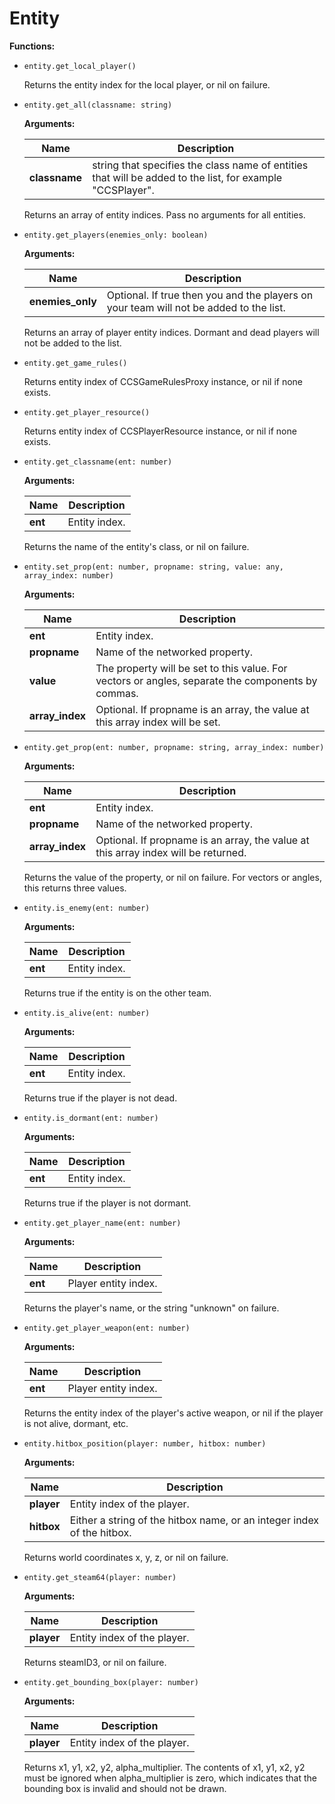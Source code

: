 # Entity

**Functions:**

* `entity.get_local_player()`
	
	Returns the entity index for the local player, or nil on failure.



* `entity.get_all(classname: string)`
	
	**Arguments:**
	
	Name | Description
	---- | -----------
	**classname** | string that specifies the class name of entities that will be added to the list, for example "CCSPlayer".
	
	Returns an array of entity indices. Pass no arguments for all entities.



* `entity.get_players(enemies_only: boolean)`
	
	**Arguments:**
	
	Name | Description
	---- | -----------
	**enemies_only** | Optional. If true then you and the players on your team will not be added to the list.
	
	Returns an array of player entity indices. Dormant and dead players will not be added to the list.



* `entity.get_game_rules()`
	
	Returns entity index of CCSGameRulesProxy instance, or nil if none exists.



* `entity.get_player_resource()`
	
	Returns entity index of CCSPlayerResource instance, or nil if none exists.



* `entity.get_classname(ent: number)`
	
	**Arguments:**
	
	Name | Description
	---- | -----------
	**ent** | Entity index.
	
	Returns the name of the entity's class, or nil on failure.



* `entity.set_prop(ent: number, propname: string, value: any, array_index: number)`
	
	**Arguments:**
	
	Name | Description
	---- | -----------
	**ent** | Entity index.
	**propname** | Name of the networked property.
	**value** | The property will be set to this value. For vectors or angles, separate the components by commas.
	**array_index** | Optional. If propname is an array, the value at this array index will be set.



* `entity.get_prop(ent: number, propname: string, array_index: number)`
	
	**Arguments:**
	
	Name | Description
	---- | -----------
	**ent** | Entity index.
	**propname** | Name of the networked property.
	**array_index** | Optional. If propname is an array, the value at this array index will be returned.
	
	Returns the value of the property, or nil on failure. For vectors or angles, this returns three values.



* `entity.is_enemy(ent: number)`
	
	**Arguments:**
	
	Name | Description
	---- | -----------
	**ent** | Entity index.
	
	Returns true if the entity is on the other team.



* `entity.is_alive(ent: number)`
	
	**Arguments:**
	
	Name | Description
	---- | -----------
	**ent** | Entity index.
	
	Returns true if the player is not dead.



* `entity.is_dormant(ent: number)`
	
	**Arguments:**
	
	Name | Description
	---- | -----------
	**ent** | Entity index.
	
	Returns true if the player is not dormant.



* `entity.get_player_name(ent: number)`
	
	**Arguments:**
	
	Name | Description
	---- | -----------
	**ent** | Player entity index.
	
	Returns the player's name, or the string "unknown" on failure.



* `entity.get_player_weapon(ent: number)`
	
	**Arguments:**
	
	Name | Description
	---- | -----------
	**ent** | Player entity index.
	
	Returns the entity index of the player's active weapon, or nil if the player is not alive, dormant, etc.



* `entity.hitbox_position(player: number, hitbox: number)`
	
	**Arguments:**
	
	Name | Description
	---- | -----------
	**player** | Entity index of the player.
	**hitbox** | Either a string of the hitbox name, or an integer index of the hitbox.
	
	Returns world coordinates x, y, z, or nil on failure.



* `entity.get_steam64(player: number)`
	
	**Arguments:**
	
	Name | Description
	---- | -----------
	**player** | Entity index of the player.
	
	Returns steamID3, or nil on failure.



* `entity.get_bounding_box(player: number)`
	
	**Arguments:**
	
	Name | Description
	---- | -----------
	**player** | Entity index of the player.
	
	Returns x1, y1, x2, y2, alpha_multiplier. The contents of x1, y1, x2, y2 must be ignored when alpha_multiplier is zero, which indicates that the bounding box is invalid and should not be drawn.



